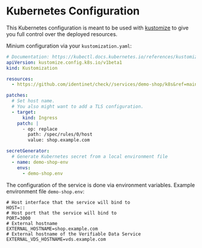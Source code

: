 # Kubernetes Configuration

This Kubernetes configuration is meant to be used with
[kustomize](https://kustomize.io/) to give you full control over the deployed
resources.

Minium configuration via your `kustomization.yaml`:

```yaml
# Documentation: https://kubectl.docs.kubernetes.io/references/kustomize/kustomization/
apiVersion: kustomize.config.k8s.io/v1beta1
kind: Kustomization

resources:
  - https://github.com/identinet/check//services/demo-shop/k8s&ref=main

patches:
  # Set host name.
  # You also might want to add a TLS configuration.
  - target:
      kind: Ingress
    patch: |
      - op: replace
        path: /spec/rules/0/host
        value: shop.example.com

secretGenerator:
  # Generate Kubernetes secret from a local environment file
  - name: demo-shop-env
    envs:
      - demo-shop.env
```

The configuration of the service is done via environment variables. Example
environment file `demo-shop.env`:

```dotenv
# Host interface that the service will bind to
HOST=::
# Host port that the service will bind to
PORT=3000
# External hostname
EXTERNAL_HOSTNAME=shop.example.com
# External hostname of the Verifiable Data Service
EXTERNAL_VDS_HOSTNAME=vds.example.com
```
